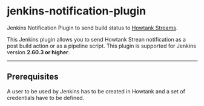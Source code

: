 # jenkins-notification-plugin

Jenkins Notification Plugin to send build status to [Howtank Streams](https://www.howtank.com).

This Jenkins plugin allows you to send Howtank Strean notification as a post build action or as a pipeline script. This plugin is supported for Jenkins version **2.60.3 or higher**.

---

## Prerequisites

A user to be used by Jenkins has to be created in Howtank and a set of credentials have to be defined.
